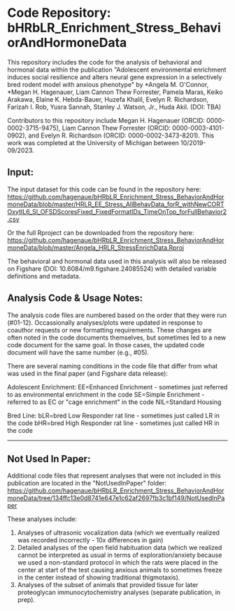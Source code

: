 # Code Repository: bHRbLR_Enrichment_Stress_BehaviorAndHormoneData

This repository includes the code for the analysis of behavioral and hormonal data within the publication "Adolescent environmental enrichment induces social resilience and alters neural gene expression in a selectively bred rodent model with anxious phenotype" by *Angela M. O'Connor, *Megan H. Hagenauer, Liam Cannon Thew Forrester, Pamela Maras, Keiko Arakawa, Elaine K. Hebda-Bauer, Huzefa Khalil, Evelyn R. Richardson, Farizah I. Rob, Yusra Sannah, Stanley J. Watson, Jr., Huda Akil. (DOI: TBA)

Contributors to this repository include Megan H. Hagenauer (ORCID: 0000-0002-3715-9475), Liam Cannon Thew Forrester (ORCID: 0000-0003-4101-0902), and Evelyn R. Richardson (ORCID: 0000-0002-3473-8201).
This work was completed at the University of Michigan between 10/2019-09/2023.

## Input: 

The input dataset for this code can be found in the repository here:
https://github.com/hagenaue/bHRbLR_Enrichment_Stress_BehaviorAndHormoneData/blob/master/HRLR_EE_Stress_AllBehavData_forR_withNewCORTOxytIL6_SI_OFSDScoresFixed_FixedFormatIDs_TimeOnTop_forFullBehavior2.csv

Or the full Rproject can be downloaded from the repository here:
https://github.com/hagenaue/bHRbLR_Enrichment_Stress_BehaviorAndHormoneData/blob/master/Angela_HRLR_StressEnrichData.Rproj

The behavioral and hormonal data used in this analysis will also be released on Figshare (DOI: 10.6084/m9.figshare.24085524) with detailed variable definitions and metadata. 

## Analysis Code & Usage Notes:

The analysis code files are numbered based on the order that they were run (#01-12). Occassionally analyses/plots were updated in response to coauthor requests or new formatting requirements. These changes are often noted in the code documents themselves, but sometimes led to a new code document for the same goal. In those cases, the updated code document will have the same number (e.g., #05). 

There are several naming conditions in the code file that differ from what was used in the final paper (and Figshare data release):

Adolescent Enrichment:
EE=Enhanced Enrichment - sometimes just referred to as environmental enrichment in the code
SE=Simple Enrichment - referred to as EC or "cage enrichment" in the code
NIL=Standard Housing 

Bred Line:
bLR=bred Low Responder rat line - sometimes just called LR in the code
bHR=bred High Responder rat line - sometimes just called HR in the code


*******************

## Not Used In Paper:

Additional code files that represent analyses that were not included in this publication are located in the "NotUsedInPaper" folder:
https://github.com/hagenaue/bHRbLR_Enrichment_Stress_BehaviorAndHormoneData/tree/134ffc13e0d8741e647e1c62af2697fb3c1bf149/NotUsedInPaper

These analyses include:
1) Analyses of ultrasonic vocalization data (which we eventually realized was recorded incorrectly - 10x differences in gain)
2) Detailed analyses of the open field habituation data (which we realized cannot be interpreted as usual in terms of exploration/anxiety because we used a non-standard protocol in which the rats were placed in the center at start of the test causing anxious animals to sometimes freeze in the center instead of showing traditional thigmotaxis).
3) Analyses of the subset of animals that provided tissue for later proteoglycan immunocytochemistry analyses (separate publication, in prep).




